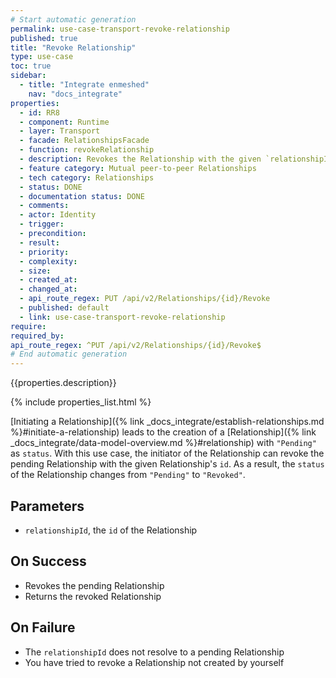 ```yaml
---
# Start automatic generation
permalink: use-case-transport-revoke-relationship
published: true
title: "Revoke Relationship"
type: use-case
toc: true
sidebar:
  - title: "Integrate enmeshed"
    nav: "docs_integrate"
properties:
  - id: RR8
  - component: Runtime
  - layer: Transport
  - facade: RelationshipsFacade
  - function: revokeRelationship
  - description: Revokes the Relationship with the given `relationshipId`.
  - feature category: Mutual peer-to-peer Relationships
  - tech category: Relationships
  - status: DONE
  - documentation status: DONE
  - comments:
  - actor: Identity
  - trigger:
  - precondition:
  - result:
  - priority:
  - complexity:
  - size:
  - created_at:
  - changed_at:
  - api_route_regex: PUT /api/v2/Relationships/{id}/Revoke
  - published: default
  - link: use-case-transport-revoke-relationship
require:
required_by:
api_route_regex: ^PUT /api/v2/Relationships/{id}/Revoke$
# End automatic generation
---
```


{{properties.description}}

{% include properties_list.html %}

[Initiating a Relationship]({% link _docs_integrate/establish-relationships.md %}#initiate-a-relationship) leads to the creation of a [Relationship]({% link _docs_integrate/data-model-overview.md %}#relationship) with `"Pending"` as `status`.
With this use case, the initiator of the Relationship can revoke the pending Relationship with the given Relationship's `id`.
As a result, the `status` of the Relationship changes from `"Pending"` to `"Revoked"`.

## Parameters

- `relationshipId`, the `id` of the Relationship

## On Success

- Revokes the pending Relationship
- Returns the revoked Relationship

## On Failure

- The `relationshipId` does not resolve to a pending Relationship
- You have tried to revoke a Relationship not created by yourself
